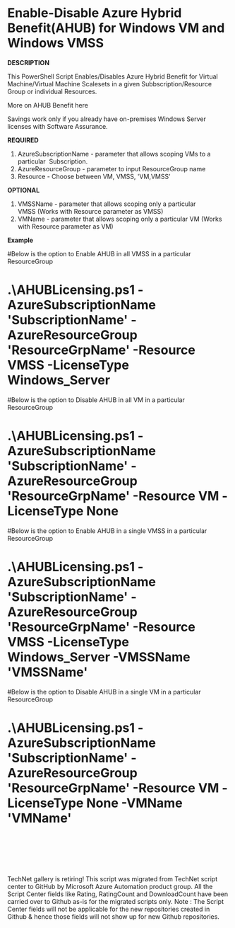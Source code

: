 ﻿Enable-Disable Azure Hybrid Benefit(AHUB) for Windows VM and Windows VMSS
=========================================================================

            

**DESCRIPTION**


This PowerShell Script Enables/Disables Azure Hybrid Benefit for Virtual Machine/Virtual Machine Scalesets in a given Subbscription/Resource Group or individual Resources.


More on AHUB Benefit 
here


Savings work only if you already have on-premises Windows Server licenses with Software Assurance.


**REQUIRED**


1. AzureSubscriptionName - parameter that allows scoping VMs to a particular  Subscription.
3. AzureResourceGroup - parameter to input ResourceGroup name
2. Resource - Choose between VM, VMSS, 'VM,VMSS'


**OPTIONAL**


1. VMSSName - parameter that allows scoping only a particular VMSS (Works with Resource parameter as VMSS)
2. VMName - parameter that allows scoping only a particular VM (Works
with Resource parameter as VM)


**Example**


#Below is the option to Enable AHUB in all VMSS in a particular ResourceGroup


# .\AHUBLicensing.ps1 -AzureSubscriptionName 'SubscriptionName' -AzureResourceGroup 'ResourceGrpName' -Resource VMSS -LicenseType Windows_Server     


#Below is the option to Disable AHUB in all VM in a particular ResourceGroup


# .\AHUBLicensing.ps1 -AzureSubscriptionName 'SubscriptionName' -AzureResourceGroup 'ResourceGrpName' -Resource VM -LicenseType None


#Below is the option to Enable AHUB in a single VMSS in a particular ResourceGroup


# .\AHUBLicensing.ps1 -AzureSubscriptionName 'SubscriptionName' -AzureResourceGroup 'ResourceGrpName' -Resource VMSS -LicenseType Windows_Server -VMSSName 'VMSSName'


#Below is the option to Disable AHUB in a single VM in a particular ResourceGroup


# .\AHUBLicensing.ps1 -AzureSubscriptionName 'SubscriptionName' -AzureResourceGroup 'ResourceGrpName' -Resource VM -LicenseType None -VMName 'VMName'


 


 

 

        
    
TechNet gallery is retiring! This script was migrated from TechNet script center to GitHub by Microsoft Azure Automation product group. All the Script Center fields like Rating, RatingCount and DownloadCount have been carried over to Github as-is for the migrated scripts only. Note : The Script Center fields will not be applicable for the new repositories created in Github & hence those fields will not show up for new Github repositories.
